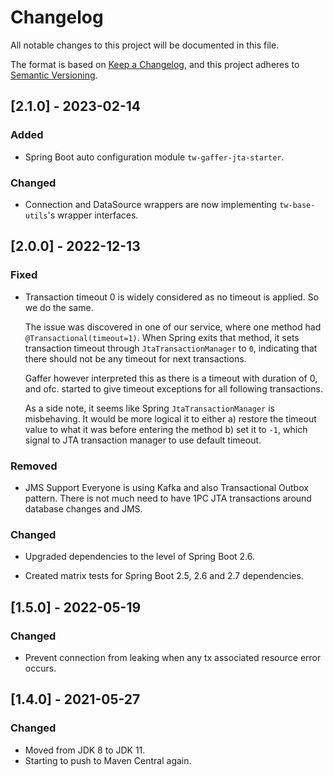 # Changelog

All notable changes to this project will be documented in this file.

The format is based on [Keep a Changelog](https://keepachangelog.com/en/1.0.0/),
and this project adheres to [Semantic Versioning](https://semver.org/spec/v2.0.0.html).

## [2.1.0] - 2023-02-14

### Added

* Spring Boot auto configuration module `tw-gaffer-jta-starter`.

### Changed

* Connection and DataSource wrappers are now implementing `tw-base-utils`'s wrapper interfaces.

## [2.0.0] - 2022-12-13

### Fixed

* Transaction timeout 0 is widely considered as no timeout is applied.
  So we do the same.

  The issue was discovered in one of our service, where one method had `@Transactional(timeout=1)`.
  When Spring exits that method, it sets transaction timeout through `JtaTransactionManager` to `0`, indicating that there
  should not be any timeout for next transactions.

  Gaffer however interpreted this as there is a timeout with duration of 0, and ofc. started to give timeout exceptions for all following
  transactions.

  As a side note, it seems like Spring `JtaTransactionManager` is misbehaving. It would be more logical it to either
  a) restore the timeout value to what it was before entering the method
  b) set it to `-1`, which signal to JTA transaction manager to use default timeout.

### Removed

* JMS Support
  Everyone is using Kafka and also Transactional Outbox pattern. There is not much need to have 1PC
  JTA transactions around database changes and JMS.

### Changed

* Upgraded dependencies to the level of Spring Boot 2.6.

* Created matrix tests for Spring Boot 2.5, 2.6 and 2.7 dependencies.

## [1.5.0] - 2022-05-19

### Changed

* Prevent connection from leaking when any tx associated resource error occurs.

## [1.4.0] - 2021-05-27

### Changed

* Moved from JDK 8 to JDK 11.
* Starting to push to Maven Central again.
